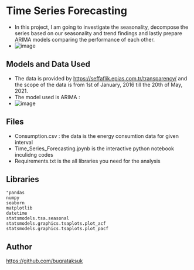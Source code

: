 # Time Series Forecasting


- In this project, I am going to investigate the seasonality, decompose the series based on our seasonality and trend findings and lastly prepare ARIMA models comparing the performance of each other. 
- ![image](https://user-images.githubusercontent.com/73999139/151782805-db68a177-1d1d-4553-8297-129fc0c34241.png)


## Models and Data Used 
- The data is provided by  https://seffaflik.epias.com.tr/transparency/ and the scope of the data is from 1st of January, 2016 till the 20th of May, 2021.
-  The model used is ARIMA : 
-  ![image](https://user-images.githubusercontent.com/73999139/151782582-e0fdb830-5460-4cef-a847-211501fb89e5.png)

## Files 
- Consumption.csv : the data is the energy consumtion data for given interval 
- Time_Series_Forecasting.jpynb is the interactive python notebook inculidng codes
- Requirements.txt is the all libraries you need for the analysis

## Libraries 
```
"pandas
numpy
seaborn
matplotlib
datetime
statsmodels.tsa.seasonal
statsmodels.graphics.tsaplots.plot_acf
statsmodels.graphics.tsaplots.plot_pacf
```

## Author 

https://github.com/bugrataksuk

